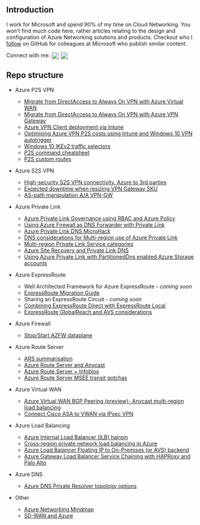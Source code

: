 ## Introduction

I work for Microsoft and spend 90% of my time on Cloud Networking. You won't find much code here, rather articles relating to the design and configuration of Azure Networking solutions and products. Checkout who I [follow](https://github.com/adstuart?tab=following) on GitHub for colleagues at Microsoft who publish similar content.

Connect with me:   <a href="https://linkedin.com/in/adamstuart1" target="blank"><img align="center" src="https://raw.githubusercontent.com/rahuldkjain/github-profile-readme-generator/master/src/images/icons/Social/linked-in-alt.svg" alt="adamstuart1" height="20" width="20" /></a> <a href="https://www.youtube.com/channel/UCRAegs4OmMFVGcU9tDBRlKg" target="blank"><img align="center" src="https://raw.githubusercontent.com/rahuldkjain/github-profile-readme-generator/master/src/images/icons/Social/youtube.svg" alt="adamstuartY" height="20" width="20" /></a>

## Repo structure

- Azure P2S VPN
  - [Migrate from DirectAccess to Always On VPN with Azure Virtual WAN](https://github.com/adstuart/azure-vpn-p2s/tree/main/vwan-multihub)
  - [Migrate from DirectAccess to Always On VPN with Azure VPN Gateway](https://github.com/adstuart/azure-vpn-p2s/tree/main/vpngateway-multivnet)
  - [Azure VPN Client deployment via Intune](https://github.com/adstuart/azure-vpn-p2s/tree/main/intune-azurevpnclient)
  - [Optimising Azure VPN P2S costs using Intune and Windows 10 VPN autotrigger](https://github.com/adstuart/azure-vpn-p2s/tree/main/intune-win10-triggers)
  - [Windows 10 IKEv2 traffic selectors](https://github.com/adstuart/azure-vpn-p2s/tree/main/misc-win10-ikev2-trafficselectors)
  - [P2S command cheatsheet](https://github.com/adstuart/azure-vpn-p2s/tree/main/misc-cheatsheet)
  - [P2S custom routes](https://github.com/adstuart/azure-vpn-p2s/tree/main/custom-routes)
  
- Azure S2S VPN
  - [High-security S2S VPN connectivity, Azure to 3rd parties](https://github.com/adstuart/azure-vpn-s2s/tree/main/3P-connectivity)
  - [Expected downtime when resizing VPN Gateway SKU](https://github.com/adstuart/azure-vpn-s2s/tree/main/resize-gateway)
  - [AS-path manipulation A/A VPN-GW](https://github.com/adstuart/azure-vpn-s2s/tree/main/active-active-aspath)
  
- Azure Private Link
  - [Azure Private Link Governance using RBAC and Azure Policy](https://github.com/adstuart/azure-privatelink-policy)
  - [Using Azure Firewall as DNS Forwarder with Private Link](https://github.com/adstuart/azure-privatelink-dns-azurefirewall)
  - [Azure Private Link DNS MicroHack](https://github.com/adstuart/azure-privatelink-dns-microhack)
  - [DNS considerations for Multi-region use of Azure Private Link](https://github.com/adstuart/azure-privatelink-multiregion)
  - [Multi-region Private Link Service categories](https://github.com/adstuart/azure-privatelink-multiregion-services)
  - [Azure Site Recovery and Private Link DNS](https://github.com/adstuart/azure-privatelink-multiregion-siterecovery-asr)
  - [Using Azure Private Link with PartitionedDns enabled Azure Storage accounts](https://github.com/adstuart/-azure-privatelink-storage-dnsparition)

- Azure ExpressRoute
  - Well Architected Framework for Azure ExpressRoute - _coming soon_
  - [ExpressRoute Migration Guide](https://github.com/adstuart/azure-expressroute-migration)
  - Sharing an ExpressRoute Circuit - _coming soon_
  - [Combining ExpressRoute Direct with ExpressRoute Local](https://github.com/adstuart/azure-expressroute-direct-local)
  - [ExpressRoute GlobalReach and AVS considerations](https://github.com/adstuart/azure-expressroute-globalreach-avs)

- Azure Firewall
  - [Stop/Start AZFW dataplane](https://github.com/adstuart/azure-firewall-deallocate)
  
- Azure Route Server
  - [ARS summarisation](https://github.com/adstuart/azure-routeserver-summarisation)
  - [Azure Route Server and Anycast](https://github.com/adstuart/azure-routeserver-anycast)
  - [Azure Route Server + Infoblox](https://github.com/adstuart/azure-routeserver-infoblox)
  - [Azure Route Server MSEE transit gotchas](https://github.com/adstuart/azure-anycast-interregion)

- Azure Virtual WAN
  - [Azure Virtual WAN BGP Peering (preview)- Anycast multi-region load balancing](https://github.com/adstuart/azure-vwan-anycast)
  - [Connect Cisco ASA to VWAN via IPsec VPN](https://github.com/adstuart/azure-vwan-asa)

- Azure Load Balancing
  - [Azure Internal Load Balancer (ILB) hairpin](https://github.com/microsoft/Azure-ILB-hairpin)
  - [Cross-region private network load balancing in Azure](https://github.com/adstuart/azure-crossregion-private-lb)
  - [Azure Load Balancer Floating IP to On-Premises (or AVS) backend](https://github.com/adstuart/azure-dnat-floatingip-csr)
  - [Azure Gateway Load Balancer Service Chaining with HAPRoxy and Palo Alto](https://github.com/adstuart/azure-gwlb-chain)

- Azure DNS
  - [Azure DNS Private Resolver topology options](https://github.com/adstuart/azure-resolver-topologyoptions)

- Other 
  - [Azure Networking Mindmap](https://github.com/adstuart/azurenetworkingmindmap/blob/master/Azure%20Networking%20Product%20Map%20V2.0.png)
  - [SD-WAN and Azure](https://github.com/adstuart/azure-sdwan)

